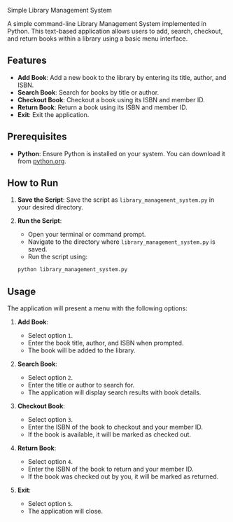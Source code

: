  Simple Library Management System

A simple command-line Library Management System implemented in Python. This text-based application allows users to add, search, checkout, and return books within a library using a basic menu interface.

## Features

- **Add Book**: Add a new book to the library by entering its title, author, and ISBN.
- **Search Book**: Search for books by title or author.
- **Checkout Book**: Checkout a book using its ISBN and member ID.
- **Return Book**: Return a book using its ISBN and member ID.
- **Exit**: Exit the application.

## Prerequisites

- **Python**: Ensure Python is installed on your system. You can download it from [python.org](https://www.python.org/).

## How to Run

1. **Save the Script**: Save the script as `library_management_system.py` in your desired directory.

2. **Run the Script**:

    - Open your terminal or command prompt.
    - Navigate to the directory where `library_management_system.py` is saved.
    - Run the script using:

    ```bash
    python library_management_system.py
    ```

## Usage

The application will present a menu with the following options:

1. **Add Book**:
    - Select option `1`.
    - Enter the book title, author, and ISBN when prompted.
    - The book will be added to the library.

2. **Search Book**:
    - Select option `2`.
    - Enter the title or author to search for.
    - The application will display search results with book details.

3. **Checkout Book**:
    - Select option `3`.
    - Enter the ISBN of the book to checkout and your member ID.
    - If the book is available, it will be marked as checked out.

4. **Return Book**:
    - Select option `4`.
    - Enter the ISBN of the book to return and your member ID.
    - If the book was checked out by you, it will be marked as returned.

5. **Exit**:
    - Select option `5`.
    - The application will close.
